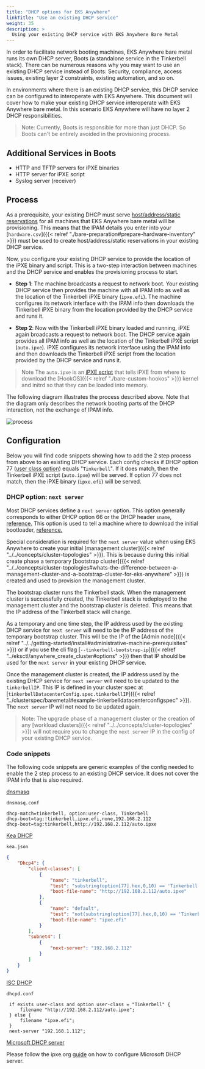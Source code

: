 ```yaml
---
title: "DHCP options for EKS Anywhere"
linkTitle: "Use an existing DHCP service"
weight: 35
description: >
  Using your existing DHCP service with EKS Anywhere Bare Metal
---
```


In order to facilitate network booting machines, EKS Anywhere bare metal runs its own DHCP server, Boots (a standalone service in the Tinkerbell stack). There can be numerous reasons why you may want to use an existing DHCP service instead of Boots: Security, compliance, access issues, existing layer 2 constraints, existing automation, and so on.

In environments where there is an existing DHCP service, this DHCP service can be configured to interoperate with EKS Anywhere. This document will cover how to make your existing DHCP service interoperate with EKS Anywhere bare metal. In this scenario EKS Anywhere will have no layer 2 DHCP responsibilities.

> Note: Currently, Boots is responsible for more than just DHCP. So Boots can't be entirely avoided in the provisioning process.

## Additional Services in Boots

- HTTP and TFTP servers for iPXE binaries
- HTTP server for iPXE script
- Syslog server (receiver)

## Process

As a prerequisite, your existing DHCP must serve [host/address/static reservations](https://kb.isc.org/docs/what-are-host-reservations-how-to-use-them) for all machines that EKS Anywhere bare metal will be provisioning. This means that the IPAM details you enter into your [`hardware.csv`]({{< relref "./bare-preparation#prepare-hardware-inventory" >}}) must be used to create host/address/static reservations in your existing DHCP service.

Now, you configure your existing DHCP service to provide the location of the iPXE binary and script. This is a two-step interaction between machines and the DHCP service and enables the provisioning process to start.

- __Step 1__: The machine broadcasts a request to network boot. Your existing DHCP service then provides the machine with all IPAM info as well as the location of the Tinkerbell iPXE binary (`ipxe.efi`). The machine configures its network interface with the IPAM info then downloads the Tinkerbell iPXE binary from the location provided by the DHCP service and runs it.

- __Step 2__: Now with the Tinkerbell iPXE binary loaded and running, iPXE again broadcasts a request to network boot. The DHCP service again provides all IPAM info as well as the location of the Tinkerbell iPXE script (`auto.ipxe`). iPXE configures its network interface using the IPAM info and then downloads the Tinkerbell iPXE script from the location provided by the DHCP service and runs it.

>Note The `auto.ipxe` is an [iPXE script](https://ipxe.org/scripting) that tells iPXE from where to download the [HookOS]({{< relref "./bare-custom-hookos" >}}) kernel and initrd so that they can be loaded into memory.

The following diagram illustrates the process described above. Note that the diagram only describes the network booting parts of the DHCP interaction, not the exchange of IPAM info.

![process](/images/eksa-baremetal-bring-your-own-dhcp.png)

## Configuration

Below you will find code snippets showing how to add the 2 step process from above to an existing DHCP service. Each config checks if DHCP option 77 ([user class option](https://www.rfc-editor.org/rfc/rfc3004.html)) equals "`Tinkerbell`". If it does match, then the Tinkerbell iPXE script (`auto.ipxe`) will be served. If option 77 does not match, then the iPXE binary (`ipxe.efi`) will be served.

### DHCP option: `next server`

Most DHCP services define a `next server` option. This option generally corresponds to either DHCP option 66 or the DHCP header `sname`, [reference.](https://www.rfc-editor.org/rfc/rfc2132.html#section-9.4) This option is used to tell a machine where to download the initial bootloader, [reference.](https://networkboot.org/fundamentals/)

Special consideration is required for the `next server` value when using EKS Anywhere to create your initial [management cluster]({{< relref "../../concepts/cluster-topologies" >}}). This is because during this initial create phase a temporary [bootstrap cluster]({{< relref "../../concepts/cluster-topologies#whats-the-difference-between-a-management-cluster-and-a-bootstrap-cluster-for-eks-anywhere" >}}) is created and used to provision the management cluster.

The bootstrap cluster runs the Tinkerbell stack. When the management cluster is successfully created, the Tinkerbell stack is redeployed to the management cluster and the bootstrap cluster is deleted. This means that the IP address of the Tinkerbell stack will change.

As a temporary and one time step, the IP address used by the existing DHCP service for `next server` will need to be the IP address of the temporary bootstrap cluster. This will be the IP of the [Admin node]({{< relref "../../getting-started/install#administrative-machine-prerequisites" >}}) or if you use the cli flag [`--tinkerbell-bootstrap-ip`]({{< relref "../eksctl/anywhere_create_cluster#options" >}}) then that IP should be used for the `next server` in your existing DHCP service.

Once the management cluster is created, the IP address used by the existing DHCP service for `next server` will need to be updated to the `tinkerbellIP`. This IP is defined in your cluster spec at [`tinkerbellDatacenterConfig.spec.tinkerbellIP`]({{< relref "../clusterspec/baremetal#example-tinkerbelldatacenterconfigspec" >}}). The `next server` IP will not need to be updated again.

>Note: The upgrade phase of a management cluster or the creation of any [workload clusters]({{< relref "../../concepts/cluster-topologies" >}}) will not require you to change the `next server` IP in the config of your existing DHCP service.

### Code snippets

The following code snippets are generic examples of the config needed to enable the 2 step process to an existing DHCP service. It does not cover the IPAM info that is also required.

[dnsmasq](https://linux.die.net/man/8/dnsmasq)

`dnsmasq.conf`

```text
dhcp-match=tinkerbell, option:user-class, Tinkerbell
dhcp-boot=tag:!tinkerbell,ipxe.efi,none,192.168.2.112
dhcp-boot=tag:tinkerbell,http://192.168.2.112/auto.ipxe
```

[Kea DHCP](https://www.isc.org/kea/)

`kea.json`

```json
{
    "Dhcp4": {
        "client-classes": [
            {
                "name": "tinkerbell",
                "test": "substring(option[77].hex,0,10) == 'Tinkerbell'",
                "boot-file-name": "http://192.168.2.112/auto.ipxe"
            },
            {
                "name": "default",
                "test": "not(substring(option[77].hex,0,10) == 'Tinkerbell')",
                "boot-file-name": "ipxe.efi"
            }
        ],
        "subnet4": [
            {
                "next-server": "192.168.2.112"
            }
        ]
    }
}
```

[ISC DHCP](https://ipxe.org/howto/dhcpd)

`dhcpd.conf`

```text
 if exists user-class and option user-class = "Tinkerbell" {
     filename "http://192.168.2.112/auto.ipxe";
 } else {
     filename "ipxe.efi";
 }
 next-server "192.168.1.112";
```

[Microsoft DHCP server](https://learn.microsoft.com/en-us/windows-server/networking/technologies/dhcp/dhcp-top)

Please follow the ipxe.org [guide](https://ipxe.org/howto/msdhcp) on how to configure Microsoft DHCP server.
